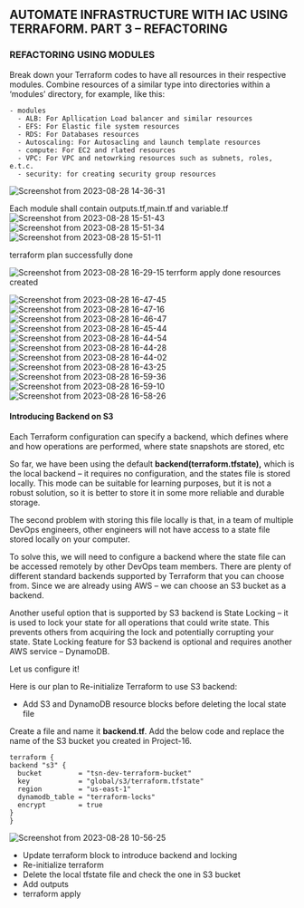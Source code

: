 ## AUTOMATE INFRASTRUCTURE WITH IAC USING TERRAFORM. PART 3 – REFACTORING
### REFACTORING USING MODULES
Break down your Terraform codes to have all resources in their respective modules. Combine resources of a similar type into directories within a ‘modules’ directory, for example, like this:
```
- modules
  - ALB: For Apllication Load balancer and similar resources
  - EFS: For Elastic file system resources
  - RDS: For Databases resources
  - Autoscaling: For Autosacling and launch template resources
  - compute: For EC2 and rlated resources
  - VPC: For VPC and netowrking resources such as subnets, roles, e.t.c.
  - security: for creating security group resources
```
![Screenshot from 2023-08-28 14-36-31](https://github.com/Lukobet/Darey.io_pbl/assets/110517150/89580073-3597-4fdf-9c78-8141515c4719)

Each module shall contain outputs.tf,main.tf and variable.tf
![Screenshot from 2023-08-28 15-51-43](https://github.com/Lukobet/Darey.io_pbl/assets/110517150/affccdfa-98e9-4e89-a4af-c7c07104915c)
![Screenshot from 2023-08-28 15-51-34](https://github.com/Lukobet/Darey.io_pbl/assets/110517150/4ac4372e-7ab5-4bd2-abc7-fb8f74e84281)
![Screenshot from 2023-08-28 15-51-11](https://github.com/Lukobet/Darey.io_pbl/assets/110517150/3b83515f-e6e0-47b7-9b1b-3fda72d64f92)

terraform plan successfully done

![Screenshot from 2023-08-28 16-29-15](https://github.com/Lukobet/Darey.io_pbl/assets/110517150/687dc703-549f-487e-ab0b-97a44975f3ea)
terrform apply done
resources created




![Screenshot from 2023-08-28 16-47-45](https://github.com/Lukobet/Darey.io_pbl/assets/110517150/a3f996dd-c526-42eb-a183-9cba23ea0cf4)
![Screenshot from 2023-08-28 16-47-16](https://github.com/Lukobet/Darey.io_pbl/assets/110517150/3f9140d8-a41c-489e-aa31-b11bea3a07ce)
![Screenshot from 2023-08-28 16-46-47](https://github.com/Lukobet/Darey.io_pbl/assets/110517150/fcd0800b-368a-473a-9947-e4007e1f9937)
![Screenshot from 2023-08-28 16-45-44](https://github.com/Lukobet/Darey.io_pbl/assets/110517150/bfeee219-702b-43ff-bd08-c86fe9006bcb)
![Screenshot from 2023-08-28 16-44-54](https://github.com/Lukobet/Darey.io_pbl/assets/110517150/8443afeb-b3e9-4ef2-a1ed-f4d819b9a5e6)
![Screenshot from 2023-08-28 16-44-28](https://github.com/Lukobet/Darey.io_pbl/assets/110517150/904f205d-95be-4c56-8535-c35f966f945f)
![Screenshot from 2023-08-28 16-44-02](https://github.com/Lukobet/Darey.io_pbl/assets/110517150/84bc1ba7-4106-4392-a51f-1950be347cc1)
![Screenshot from 2023-08-28 16-43-25](https://github.com/Lukobet/Darey.io_pbl/assets/110517150/c1b05666-3731-435b-a06e-2dbd8ab34a5d)
![Screenshot from 2023-08-28 16-59-36](https://github.com/Lukobet/Darey.io_pbl/assets/110517150/a3710a74-a47c-4fa1-ad90-ea793d31a889)
![Screenshot from 2023-08-28 16-59-10](https://github.com/Lukobet/Darey.io_pbl/assets/110517150/b06fd605-149e-4ca9-be9e-6ac50af63047)
![Screenshot from 2023-08-28 16-58-26](https://github.com/Lukobet/Darey.io_pbl/assets/110517150/3f258a46-5329-4b48-ae1e-39db75b31f76)

#### Introducing Backend on S3
Each Terraform configuration can specify a backend, which defines where and how operations are performed, where state snapshots are stored, etc

So far, we have been using the default **backend(terraform.tfstate),** which is the local backend – it requires no configuration, and the states file is stored locally. This mode can be suitable for learning purposes, but it is not a robust solution, so it is better to store it in some more reliable and durable storage.

The second problem with storing this file locally is that, in a team of multiple DevOps engineers, other engineers will not have access to a state file stored locally on your computer.

To solve this, we will need to configure a backend where the state file can be accessed remotely by other DevOps team members. There are plenty of different standard backends supported by Terraform that you can choose from. Since we are already using AWS – we can choose an S3 bucket as a backend.

Another useful option that is supported by S3 backend is State Locking – it is used to lock your state for all operations that could write state. This prevents others from acquiring the lock and potentially corrupting your state. State Locking feature for S3 backend is optional and requires another AWS service – DynamoDB.

Let us configure it!

Here is our plan to Re-initialize Terraform to use S3 backend:

* Add S3 and DynamoDB resource blocks before deleting the local state file


Create a file and name it **backend.tf**. Add the below code and replace the name of the S3 bucket you created in Project-16.
  ```
terraform {
  backend "s3" {
    bucket         = "tsn-dev-terraform-bucket"
    key            = "global/s3/terraform.tfstate"
    region         = "us-east-1"
    dynamodb_table = "terraform-locks"
    encrypt        = true
  }
}
```
![Screenshot from 2023-08-28 10-56-25](https://github.com/Lukobet/Darey.io_pbl/assets/110517150/1146032c-9101-4d92-b911-84eb3be3ed4c)



* Update terraform block to introduce backend and locking
* Re-initialize terraform
* Delete the local tfstate file and check the one in S3 bucket
* Add outputs
* terraform apply
